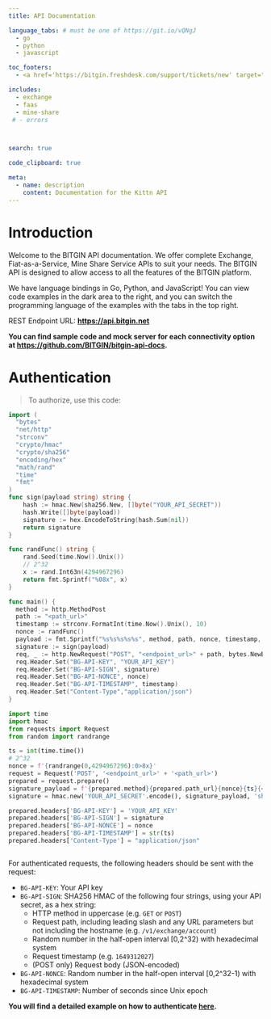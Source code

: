 ```yaml
---
title: API Documentation

language_tabs: # must be one of https://git.io/vQNgJ
  - go
  - python
  - javascript

toc_footers:
  - <a href='https://bitgin.freshdesk.com/support/tickets/new' target="_blank">Contact us</a>

includes:
  - exchange
  - faas
  - mine-share
 # - errors



search: true

code_clipboard: true

meta:
  - name: description
    content: Documentation for the Kittn API
---
```


# Introduction

Welcome to the BITGIN API documentation. We offer complete Exchange, Fiat-as-a-Service, Mine Share Service APIs to suit your needs. The BITGIN API is designed to allow access to all the features of the BITGIN platform.

We have language bindings in Go, Python, and JavaScript! You can view code examples in the dark area to the right, and you can switch the programming language of the examples with the tabs in the top right.

REST Endpoint URL: **https://api.bitgin.net**

<aside class="notice">
<strong>
You can find sample code and mock server for each connectivity option at  <a href="https://github.com/BITGIN/bitgin-api-docs">https://github.com/BITGIN/bitgin-api-docs</a>.
</strong>
</aside>


# Authentication

> To authorize, use this code:

```go
import (
  "bytes"
  "net/http"
  "strconv"
  "crypto/hmac"
  "crypto/sha256"
  "encoding/hex"
  "math/rand"
  "time"
  "fmt"
)
func sign(payload string) string {
	hash := hmac.New(sha256.New, []byte("YOUR_API_SECRET"))
	hash.Write([]byte(payload))
	signature := hex.EncodeToString(hash.Sum(nil))
	return signature
}

func randFunc() string {
	rand.Seed(time.Now().Unix())
	// 2^32
	x := rand.Int63n(4294967296)
	return fmt.Sprintf("%08x", x)
}

func main() {
  method := http.MethodPost
  path := "<path_url>"
  timestamp := strconv.FormatInt(time.Now().Unix(), 10)
  nonce := randFunc()
  payload := fmt.Sprintf("%s%s%s%s%s", method, path, nonce, timestamp, string(<request_body>))
  signature := sign(payload)
  req, _ := http.NewRequest("POST", "<endpoint_url>" + path, bytes.NewBuffer(<request_body>))
  req.Header.Set("BG-API-KEY", "YOUR_API_KEY")
  req.Header.Set("BG-API-SIGN", signature)
  req.Header.Set("BG-API-NONCE", nonce)
  req.Header.Set("BG-API-TIMESTAMP", timestamp)
  req.Header.Set("Content-Type","application/json")
}
```

```python
import time
import hmac
from requests import Request
from random import randrange

ts = int(time.time())
# 2^32
nonce = f'{randrange(0,4294967296):0>8x}'
request = Request('POST', '<endpoint_url>' + '<path_url>')
prepared = request.prepare()
signature_payload = f'{prepared.method}{prepared.path_url}{nonce}{ts}{<request_body>}'.encode()
signature = hmac.new('YOUR_API_SECRET'.encode(), signature_payload, 'sha256').hexdigest()

prepared.headers['BG-API-KEY'] = 'YOUR_API_KEY'
prepared.headers['BG-API-SIGN'] = signature
prepared.headers['BG-API-NONCE'] = nonce
prepared.headers['BG-API-TIMESTAMP'] = str(ts)
prepared.headers['Content-Type'] = "application/json"

```


```javascript

```


For authenticated requests, the following headers should be sent with the request:

- `BG-API-KEY`: Your API key
- `BG-API-SIGN`: SHA256 HMAC of the following four strings, using your API secret, as a hex string:
  - HTTP method in uppercase (e.g. `GET` or `POST`)
  - Request path, including leading slash and any URL parameters but not including the hostname (e.g. `/v1/exchange/account`)
  - Random number in the half-open interval [0,2^32) with hexadecimal system
  - Request timestamp (e.g. `1649312027`)
  - (POST only) Request body (JSON-encoded)
- `BG-API-NONCE`: Random number in the half-open interval [0,2^32-1) with hexadecimal system
- `BG-API-TIMESTAMP`: Number of seconds since Unix epoch


<aside class="notice">
<strong>
You will find a detailed example on how to authenticate <a href="https://github.com/BITGIN/bitgin-api-docs#how-to-sign-your-data-">here</a>.
</strong>
</aside>

